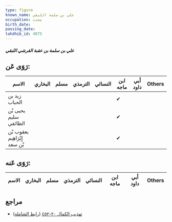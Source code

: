 ```yaml
---
type: figure
known_name: علي بن سلمة اللبقي
occupation: محدث
birth_date:
passing_date:
tahdhib_id: 4075
---
```

##### علي بن سلمة بن عقبة القرشي اللبقي

## رَوَى عَن:
| الاسم                         | البخاري | مسلم | الترمذي | النسائي | ابن ماجه | أبي داود | Others |
| ----------------------------- | ------- | ---- | ------- | ------- | -------- | -------- | ------ |
| زيد بن الحباب                 |         |      |         |         | ✔        |          |        |
| يحيى بْن سليم الطائفي         |         |      |         |         | ✔        |          |        |
| يعقوب بْن إِبْرَاهِيم بْن سعد |         |      |         |         | ✔        |          |        |
## رَوَى عَنه:
| الاسم | البخاري | مسلم | الترمذي | النسائي | ابن ماجه | أبي داود | Others |
| ----- | ------- | ---- | ------- | ------- | -------- | -------- | ------ |
## مراجع
- [تهذيب الكمال ٢٠-٤٥٢](obsidian://open?vault=Tahdhib-al-Kamal&file=Figures/٤٠٧٥-علي%20بن%20سلمة%20بن%20عقبة%20القرشي%20اللبقي) ([رابط الشاملة](https://shamela.ws/book/3722/10582))